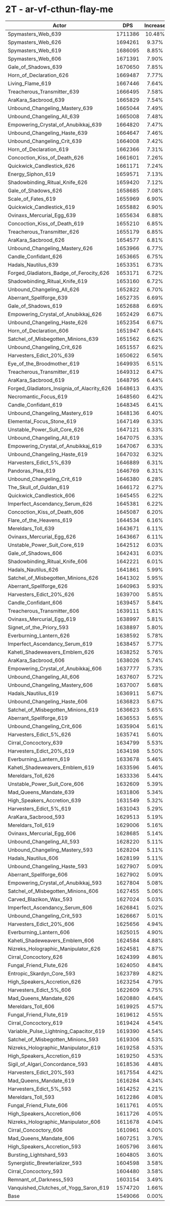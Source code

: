 # 2T - ar-vf-cthun-flay-me
| Actor | DPS | Increase |
|---|:---:|:---:|
|Spymasters_Web_639|1711386|10.48%|
|Spymasters_Web_626|1694261|9.37%|
|Spymasters_Web_619|1686095|8.85%|
|Spymasters_Web_606|1671391|7.90%|
|Gale_of_Shadows_639|1670650|7.85%|
|Horn_of_Declaration_626|1669487|7.77%|
|Living_Flame_619|1667446|7.64%|
|Treacherous_Transmitter_639|1666495|7.58%|
|AraKara_Sacbrood_639|1665829|7.54%|
|Unbound_Changeling_Mastery_639|1665044|7.49%|
|Unbound_Changeling_All_639|1665008|7.48%|
|Empowering_Crystal_of_Anubikkaj_639|1664820|7.47%|
|Unbound_Changeling_Haste_639|1664647|7.46%|
|Unbound_Changeling_Crit_639|1664008|7.42%|
|Horn_of_Declaration_619|1662366|7.31%|
|Concoction_Kiss_of_Death_626|1661601|7.26%|
|Quickwick_Candlestick_626|1661171|7.24%|
|Energy_Siphon_619|1659571|7.13%|
|Shadowbinding_Ritual_Knife_626|1659420|7.12%|
|Gale_of_Shadows_626|1658685|7.08%|
|Scale_of_Fates_619|1655969|6.90%|
|Quickwick_Candlestick_619|1655882|6.90%|
|Ovinaxs_Mercurial_Egg_639|1655634|6.88%|
|Concoction_Kiss_of_Death_619|1655210|6.85%|
|Treacherous_Transmitter_626|1655179|6.85%|
|AraKara_Sacbrood_626|1654577|6.81%|
|Unbound_Changeling_Mastery_626|1653966|6.77%|
|Candle_Confidant_626|1653665|6.75%|
|Hadals_Nautilus_639|1653351|6.73%|
|Forged_Gladiators_Badge_of_Ferocity_626|1653171|6.72%|
|Shadowbinding_Ritual_Knife_619|1653160|6.72%|
|Unbound_Changeling_All_626|1652822|6.70%|
|Aberrant_Spellforge_639|1652735|6.69%|
|Gale_of_Shadows_619|1652688|6.69%|
|Empowering_Crystal_of_Anubikkaj_626|1652429|6.67%|
|Unbound_Changeling_Haste_626|1652354|6.67%|
|Horn_of_Declaration_606|1651947|6.64%|
|Satchel_of_Misbegotten_Minions_639|1651562|6.62%|
|Unbound_Changeling_Crit_626|1651557|6.62%|
|Harvesters_Edict_20%_639|1650622|6.56%|
|Eye_of_the_Broodmother_619|1649935|6.51%|
|Treacherous_Transmitter_619|1649312|6.47%|
|AraKara_Sacbrood_619|1648795|6.44%|
|Forged_Gladiators_Insignia_of_Alacrity_626|1648613|6.43%|
|Necromantic_Focus_619|1648560|6.42%|
|Candle_Confidant_619|1648345|6.41%|
|Unbound_Changeling_Mastery_619|1648136|6.40%|
|Elemental_Focus_Stone_619|1647149|6.33%|
|Unstable_Power_Suit_Core_626|1647121|6.33%|
|Unbound_Changeling_All_619|1647075|6.33%|
|Empowering_Crystal_of_Anubikkaj_619|1647067|6.33%|
|Unbound_Changeling_Haste_619|1647032|6.32%|
|Harvesters_Edict_5%_639|1646889|6.31%|
|Pandoras_Plea_619|1646769|6.31%|
|Unbound_Changeling_Crit_619|1646380|6.28%|
|The_Skull_of_Guldan_619|1646172|6.27%|
|Quickwick_Candlestick_606|1645455|6.22%|
|Imperfect_Ascendancy_Serum_626|1645381|6.22%|
|Concoction_Kiss_of_Death_606|1645087|6.20%|
|Flare_of_the_Heavens_619|1644534|6.16%|
|Mereldars_Toll_639|1643671|6.11%|
|Ovinaxs_Mercurial_Egg_626|1643667|6.11%|
|Unstable_Power_Suit_Core_619|1642512|6.03%|
|Gale_of_Shadows_606|1642431|6.03%|
|Shadowbinding_Ritual_Knife_606|1642221|6.01%|
|Hadals_Nautilus_626|1641861|5.99%|
|Satchel_of_Misbegotten_Minions_626|1641302|5.95%|
|Aberrant_Spellforge_626|1640963|5.93%|
|Harvesters_Edict_20%_626|1639700|5.85%|
|Candle_Confidant_606|1639457|5.84%|
|Treacherous_Transmitter_606|1639111|5.81%|
|Ovinaxs_Mercurial_Egg_619|1638997|5.81%|
|Signet_of_the_Priory_593|1638897|5.80%|
|Everburning_Lantern_626|1638592|5.78%|
|Imperfect_Ascendancy_Serum_619|1638457|5.77%|
|Kaheti_Shadeweavers_Emblem_626|1638252|5.76%|
|AraKara_Sacbrood_606|1638026|5.74%|
|Empowering_Crystal_of_Anubikkaj_606|1637777|5.73%|
|Unbound_Changeling_All_606|1637607|5.72%|
|Unbound_Changeling_Mastery_606|1637007|5.68%|
|Hadals_Nautilus_619|1636911|5.67%|
|Unbound_Changeling_Haste_606|1636823|5.67%|
|Satchel_of_Misbegotten_Minions_619|1636623|5.65%|
|Aberrant_Spellforge_619|1636553|5.65%|
|Unbound_Changeling_Crit_606|1635904|5.61%|
|Harvesters_Edict_5%_626|1635741|5.60%|
|Cirral_Concoctory_639|1634799|5.53%|
|Harvesters_Edict_20%_619|1634198|5.50%|
|Everburning_Lantern_619|1633678|5.46%|
|Kaheti_Shadeweavers_Emblem_619|1633596|5.46%|
|Mereldars_Toll_626|1633336|5.44%|
|Unstable_Power_Suit_Core_606|1632609|5.39%|
|Mad_Queens_Mandate_639|1631806|5.34%|
|High_Speakers_Accretion_639|1631549|5.32%|
|Harvesters_Edict_5%_619|1631043|5.29%|
|AraKara_Sacbrood_593|1629513|5.19%|
|Mereldars_Toll_619|1629006|5.16%|
|Ovinaxs_Mercurial_Egg_606|1628685|5.14%|
|Unbound_Changeling_All_593|1628220|5.11%|
|Unbound_Changeling_Mastery_593|1628204|5.11%|
|Hadals_Nautilus_606|1628199|5.11%|
|Unbound_Changeling_Haste_593|1627907|5.09%|
|Aberrant_Spellforge_606|1627902|5.09%|
|Empowering_Crystal_of_Anubikkaj_593|1627804|5.08%|
|Satchel_of_Misbegotten_Minions_606|1627455|5.06%|
|Carved_Blazikon_Wax_593|1627024|5.03%|
|Imperfect_Ascendancy_Serum_606|1626841|5.02%|
|Unbound_Changeling_Crit_593|1626667|5.01%|
|Harvesters_Edict_20%_606|1625656|4.94%|
|Everburning_Lantern_606|1625015|4.90%|
|Kaheti_Shadeweavers_Emblem_606|1624584|4.88%|
|Nizreks_Holographic_Manipulator_626|1624581|4.87%|
|Cirral_Concoctory_626|1624399|4.86%|
|Fungal_Friend_Flute_626|1624050|4.84%|
|Entropic_Skardyn_Core_593|1623789|4.82%|
|High_Speakers_Accretion_626|1623254|4.79%|
|Harvesters_Edict_5%_606|1622609|4.75%|
|Mad_Queens_Mandate_626|1620880|4.64%|
|Mereldars_Toll_606|1619925|4.57%|
|Fungal_Friend_Flute_619|1619612|4.55%|
|Cirral_Concoctory_619|1619424|4.54%|
|Variable_Pulse_Lightning_Capacitor_619|1619390|4.54%|
|Satchel_of_Misbegotten_Minions_593|1619306|4.53%|
|Nizreks_Holographic_Manipulator_619|1619258|4.53%|
|High_Speakers_Accretion_619|1619250|4.53%|
|Sigil_of_Algari_Concordance_593|1618536|4.48%|
|Harvesters_Edict_20%_593|1617554|4.42%|
|Mad_Queens_Mandate_619|1616284|4.34%|
|Harvesters_Edict_5%_593|1614252|4.21%|
|Mereldars_Toll_593|1612286|4.08%|
|Fungal_Friend_Flute_606|1611761|4.05%|
|High_Speakers_Accretion_606|1611726|4.05%|
|Nizreks_Holographic_Manipulator_606|1611678|4.04%|
|Cirral_Concoctory_606|1610961|4.00%|
|Mad_Queens_Mandate_606|1607251|3.76%|
|High_Speakers_Accretion_593|1605796|3.66%|
|Bursting_Lightshard_593|1604805|3.60%|
|Synergistic_Brewterializer_593|1604598|3.58%|
|Cirral_Concoctory_593|1604480|3.58%|
|Remnant_of_Darkness_593|1603154|3.49%|
|Vanquished_Clutches_of_Yogg_Saron_619|1574720|1.66%|
|Base|1549066|0.00%|
